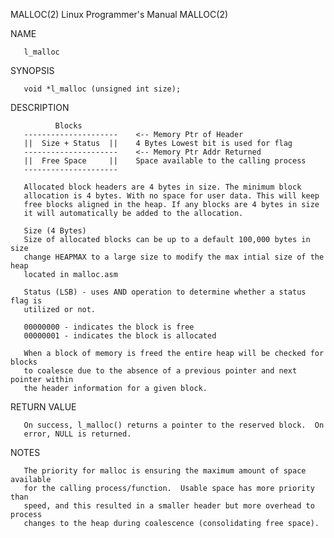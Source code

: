 MALLOC(2)                     Linux Programmer's Manual                    MALLOC(2)

NAME

       l_malloc

SYNOPSIS

       void *l_malloc (unsigned int size);
       
DESCRIPTION

              Blocks
       ---------------------    <-- Memory Ptr of Header
       ||  Size + Status  ||    4 Bytes Lowest bit is used for flag
       ---------------------    <-- Memory Ptr Addr Returned
       ||  Free Space     ||    Space available to the calling process
       ---------------------
       
       Allocated block headers are 4 bytes in size. The minimum block
       allocation is 4 bytes. With no space for user data. This will keep 
       free blocks aligned in the heap. If any blocks are 4 bytes in size
       it will automatically be added to the allocation.
       
       Size (4 Bytes)
       Size of allocated blocks can be up to a default 100,000 bytes in size 
       change HEAPMAX to a large size to modify the max intial size of the heap 
       located in malloc.asm
       
       Status (LSB) - uses AND operation to determine whether a status flag is
       utilized or not.
       
       00000000 - indicates the block is free
       00000001 - indicates the block is allocated
       
       When a block of memory is freed the entire heap will be checked for blocks
       to coalesce due to the absence of a previous pointer and next pointer within
       the header information for a given block.
       
 
 RETURN VALUE
 
       On success, l_malloc() returns a pointer to the reserved block.  On 
       error, NULL is returned.
       
 NOTES
 
       The priority for malloc is ensuring the maximum amount of space available
       for the calling process/function.  Usable space has more priority than
       speed, and this resulted in a smaller header but more overhead to process
       changes to the heap during coalescence (consolidating free space).